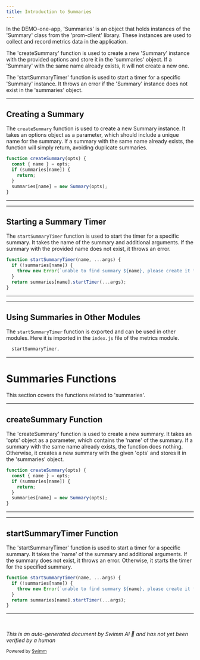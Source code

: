 ```yaml
---
title: Introduction to Summaries
---
```

In the DEMO-one-app, 'Summaries' is an object that holds instances of the 'Summary' class from the 'prom-client' library. These instances are used to collect and record metrics data in the application.

The 'createSummary' function is used to create a new 'Summary' instance with the provided options and store it in the 'summaries' object. If a 'Summary' with the same name already exists, it will not create a new one.

The 'startSummaryTimer' function is used to start a timer for a specific 'Summary' instance. It throws an error if the 'Summary' instance does not exist in the 'summaries' object.

<SwmSnippet path="/src/server/metrics/summaries.js" line="21">

---

## Creating a Summary

The `createSummary` function is used to create a new Summary instance. It takes an options object as a parameter, which should include a unique name for the summary. If a summary with the same name already exists, the function will simply return, avoiding duplicate summaries.

```javascript
function createSummary(opts) {
  const { name } = opts;
  if (summaries[name]) {
    return;
  }
  summaries[name] = new Summary(opts);
}
```

---

</SwmSnippet>

<SwmSnippet path="/src/server/metrics/summaries.js" line="29">

---

## Starting a Summary Timer

The `startSummaryTimer` function is used to start the timer for a specific summary. It takes the name of the summary and additional arguments. If the summary with the provided name does not exist, it throws an error.

```javascript
function startSummaryTimer(name, ...args) {
  if (!summaries[name]) {
    throw new Error(`unable to find summary ${name}, please create it first`);
  }
  return summaries[name].startTimer(...args);
}
```

---

</SwmSnippet>

<SwmSnippet path="/src/server/metrics/index.js" line="36">

---

## Using Summaries in Other Modules

The `startSummaryTimer` function is exported and can be used in other modules. Here it is imported in the `index.js` file of the metrics module.

```javascript
  startSummaryTimer,
```

---

</SwmSnippet>

# Summaries Functions

This section covers the functions related to 'summaries'.

<SwmSnippet path="/src/server/metrics/summaries.js" line="21">

---

## createSummary Function

The 'createSummary' function is used to create a new summary. It takes an 'opts' object as a parameter, which contains the 'name' of the summary. If a summary with the same name already exists, the function does nothing. Otherwise, it creates a new summary with the given 'opts' and stores it in the 'summaries' object.

```javascript
function createSummary(opts) {
  const { name } = opts;
  if (summaries[name]) {
    return;
  }
  summaries[name] = new Summary(opts);
}
```

---

</SwmSnippet>

<SwmSnippet path="/src/server/metrics/summaries.js" line="29">

---

## startSummaryTimer Function

The 'startSummaryTimer' function is used to start a timer for a specific summary. It takes the 'name' of the summary and additional arguments. If the summary does not exist, it throws an error. Otherwise, it starts the timer for the specified summary.

```javascript
function startSummaryTimer(name, ...args) {
  if (!summaries[name]) {
    throw new Error(`unable to find summary ${name}, please create it first`);
  }
  return summaries[name].startTimer(...args);
}
```

---

</SwmSnippet>

&nbsp;

*This is an auto-generated document by Swimm AI 🌊 and has not yet been verified by a human*

<SwmMeta version="3.0.0" repo-id="Z2l0aHViJTNBJTNBREVNTy1vbmUtYXBwJTNBJTNBZ2lsYWRuYXZvdA==" repo-name="DEMO-one-app" doc-type="overview"><sup>Powered by [Swimm](/)</sup></SwmMeta>
